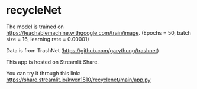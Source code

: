 # recycleNet

The model is trained on https://teachablemachine.withgoogle.com/train/image.
(Epochs = 50, batch size = 16, learning rate = 0.00001)

Data is from TrashNet (https://github.com/garythung/trashnet)

This app is hosted on Streamlit Share.

You can try it through this link:
https://share.streamlit.io/kwen1510/recyclenet/main/app.py
